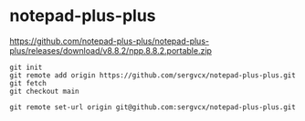 # notepad-plus-plus

https://github.com/notepad-plus-plus/notepad-plus-plus/releases/download/v8.8.2/npp.8.8.2.portable.zip

````
git init
git remote add origin https://github.com/sergvcx/notepad-plus-plus.git
git fetch
git checkout main 
````

````
git remote set-url origin git@github.com:sergvcx/notepad-plus-plus.git
````
